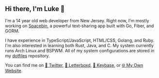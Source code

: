 ## Hi there, I'm Luke 👋

I'm a 14 year old web developer from New Jersey. Right now, I'm mostly working on [Spacebin](spacebin-org/spacebin), a powerful text-sharing app built with Go, Fiber, and GORM.

I have experience in TypeScript/JavaScript, HTML/CSS, Golang, and Ruby. I'm also interested in learning both Rust, Java, and C. My system currently runs Arch Linux and BSPWM. All of my system configurations are stored in my [dotfiles](lukewhrit/dotfiles) repository.

You can find me on [🦜 Twitter](https://twitter.com/luke_324), [🎥 Letterboxd](https://letterboxd.com/Luke_324/), [🔑 Keybase](https://keybase.io/luke324), or [🌐 My Own Website](https://lukewhrit.xyz).
